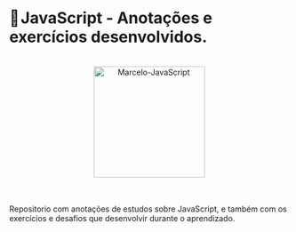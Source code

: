 # 📙 JavaScript - Anotações e exercícios desenvolvidos.

<div align = "Center"><br>
  <img align="center" alt="Marcelo-JavaScript" height="200" width="200" src="https://cdn.jsdelivr.net/gh/devicons/devicon/icons/javascript/javascript-original.svg">
</div><br/><br/>

Repositorio com anotações de estudos sobre JavaScript, e também com os exercícios e desafios que desenvolvir durante o aprendizado.
